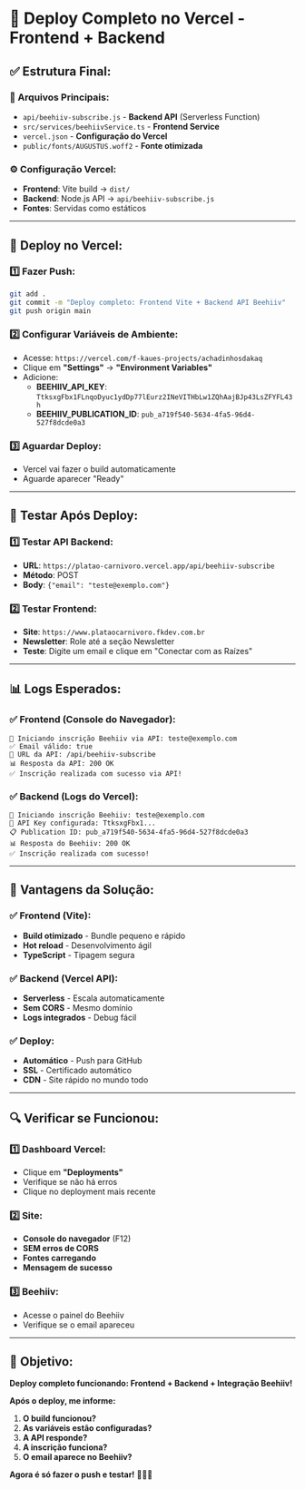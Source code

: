 # 🚀 Deploy Completo no Vercel - Frontend + Backend

## **✅ Estrutura Final:**

### **📁 Arquivos Principais:**
- `api/beehiiv-subscribe.js` - **Backend API** (Serverless Function)
- `src/services/beehiivService.ts` - **Frontend Service**
- `vercel.json` - **Configuração do Vercel**
- `public/fonts/AUGUSTUS.woff2` - **Fonte otimizada**

### **⚙️ Configuração Vercel:**
- **Frontend**: Vite build → `dist/`
- **Backend**: Node.js API → `api/beehiiv-subscribe.js`
- **Fontes**: Servidas como estáticos

---

## **🚀 Deploy no Vercel:**

### **1️⃣ Fazer Push:**
```bash
git add .
git commit -m "Deploy completo: Frontend Vite + Backend API Beehiiv"
git push origin main
```

### **2️⃣ Configurar Variáveis de Ambiente:**
- Acesse: `https://vercel.com/f-kaues-projects/achadinhosdakaq`
- Clique em **"Settings"** → **"Environment Variables"**
- Adicione:
  - **BEEHIIV_API_KEY**: `TtksxgFbx1FLnqoDyuc1ydDp77lEurz2INeVITHbLw1ZQhAajBJp43LsZFYFL43h`
  - **BEEHIIV_PUBLICATION_ID**: `pub_a719f540-5634-4fa5-96d4-527f8dcde0a3`

### **3️⃣ Aguardar Deploy:**
- Vercel vai fazer o build automaticamente
- Aguarde aparecer "Ready"

---

## **🧪 Testar Após Deploy:**

### **1️⃣ Testar API Backend:**
- **URL**: `https://platao-carnivoro.vercel.app/api/beehiiv-subscribe`
- **Método**: POST
- **Body**: `{"email": "teste@exemplo.com"}`

### **2️⃣ Testar Frontend:**
- **Site**: `https://www.plataocarnivoro.fkdev.com.br`
- **Newsletter**: Role até a seção Newsletter
- **Teste**: Digite um email e clique em "Conectar com as Raízes"

---

## **📊 Logs Esperados:**

### **✅ Frontend (Console do Navegador):**
```
🚀 Iniciando inscrição Beehiiv via API: teste@exemplo.com
✅ Email válido: true
📍 URL da API: /api/beehiiv-subscribe
📊 Resposta da API: 200 OK
✅ Inscrição realizada com sucesso via API!
```

### **✅ Backend (Logs do Vercel):**
```
🚀 Iniciando inscrição Beehiiv: teste@exemplo.com
🔑 API Key configurada: TtksxgFbx1...
📋 Publication ID: pub_a719f540-5634-4fa5-96d4-527f8dcde0a3
📊 Resposta do Beehiiv: 200 OK
✅ Inscrição realizada com sucesso!
```

---

## **🎯 Vantagens da Solução:**

### **✅ Frontend (Vite):**
- **Build otimizado** - Bundle pequeno e rápido
- **Hot reload** - Desenvolvimento ágil
- **TypeScript** - Tipagem segura

### **✅ Backend (Vercel API):**
- **Serverless** - Escala automaticamente
- **Sem CORS** - Mesmo domínio
- **Logs integrados** - Debug fácil

### **✅ Deploy:**
- **Automático** - Push para GitHub
- **SSL** - Certificado automático
- **CDN** - Site rápido no mundo todo

---

## **🔍 Verificar se Funcionou:**

### **1️⃣ Dashboard Vercel:**
- Clique em **"Deployments"**
- Verifique se não há erros
- Clique no deployment mais recente

### **2️⃣ Site:**
- **Console do navegador** (F12)
- **SEM erros de CORS**
- **Fontes carregando**
- **Mensagem de sucesso**

### **3️⃣ Beehiiv:**
- Acesse o painel do Beehiiv
- Verifique se o email apareceu

---

## **🎯 Objetivo:**

**Deploy completo funcionando: Frontend + Backend + Integração Beehiiv!**

**Após o deploy, me informe:**
1. **O build funcionou?**
2. **As variáveis estão configuradas?**
3. **A API responde?**
4. **A inscrição funciona?**
5. **O email aparece no Beehiiv?**

**Agora é só fazer o push e testar!** 🚀✨🔥

